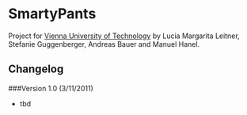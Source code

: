 # SmartyPants

Project for [Vienna University of Technology](http://www.tuwien.ac.at/) by Lucia Margarita Leitner, Stefanie Guggenberger, Andreas Bauer and Manuel Hanel.

## Changelog

###Version 1.0 (3/11/2011)
* tbd